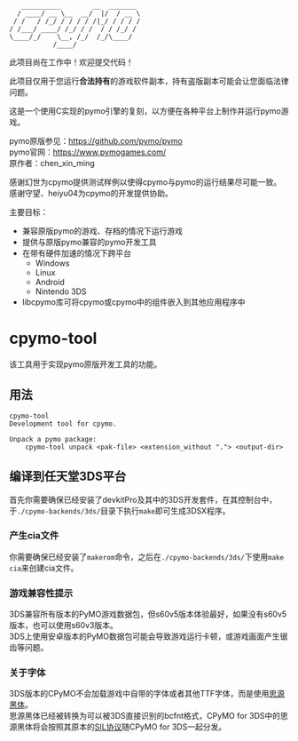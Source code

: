 ```
   __________        __  _______
  / ____/ __ \__  __/  |/  / __ \
 / /   / /_/ / / / / /|_/ / / / /
/ /___/ ____/ /_/ / /  / / /_/ /
\____/_/    \__, /_/  /_/\____/
           /____/                                                  
```

此项目尚在工作中！欢迎提交代码！

此项目仅用于您运行**合法持有**的游戏软件副本，持有盗版副本可能会让您面临法律问题。

这是一个使用C实现的pymo引擎的复刻，以方便在各种平台上制作并运行pymo游戏。

pymo原版参见：https://github.com/pymo/pymo    
pymo官网：https://www.pymogames.com/           
原作者：chen_xin_ming    

感谢幻世为cpymo提供测试样例以使得cpymo与pymo的运行结果尽可能一致。    
感谢守望、heiyu04为cpymo的开发提供协助。

主要目标：

* 兼容原版pymo的游戏、存档的情况下运行游戏
* 提供与原版pymo兼容的pymo开发工具
* 在带有硬件加速的情况下跨平台
    - Windows
    - Linux
    - Android
    - Nintendo 3DS
* libcpymo库可将cpymo或cpymo中的组件嵌入到其他应用程序中

# cpymo-tool

该工具用于实现pymo原版开发工具的功能。

## 用法

```
cpymo-tool
Development tool for cpymo.

Unpack a pymo package:
    cpymo-tool unpack <pak-file> <extension_without "."> <output-dir>
```

## 编译到任天堂3DS平台

首先你需要确保已经安装了devkitPro及其中的3DS开发套件，在其控制台中，于`./cpymo-backends/3ds/`目录下执行`make`即可生成3DSX程序。

### 产生cia文件

你需要确保已经安装了`makerom`命令，之后在`./cpymo-backends/3ds/`下使用`make cia`来创建cia文件。

### 游戏兼容性提示

3DS兼容所有版本的PyMO游戏数据包，但s60v5版本体验最好，如果没有s60v5版本，也可以使用s60v3版本。    
3DS上使用安卓版本的PyMO数据包可能会导致游戏运行卡顿，或游戏画面产生锯齿等问题。    

### 关于字体

3DS版本的CPyMO不会加载游戏中自带的字体或者其他TTF字体，而是使用[思源黑体](https://github.com/adobe-fonts/source-han-sans)。    
思源黑体已经被转换为可以被3DS直接识别的bcfnt格式，CPyMO for 3DS中的思源黑体将会按照其原本的[SIL协议](https://github.com/adobe-fonts/source-han-sans/blob/master/LICENSE.txt)随CPyMO for 3DS一起分发。    

